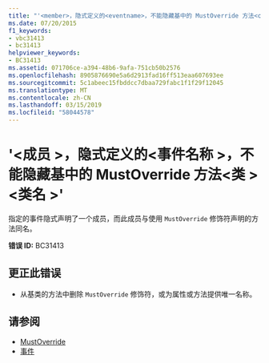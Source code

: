 ```yaml
---
title: "'<member>，隐式定义的<eventname>，不能隐藏基中的 MustOverride 方法<class><classname>"
ms.date: 07/20/2015
f1_keywords:
- vbc31413
- bc31413
helpviewer_keywords:
- BC31413
ms.assetid: 071706ce-a394-48b6-9afa-751cb50b2576
ms.openlocfilehash: 8905876690e5a6d2913fad16ff513eaa607693ee
ms.sourcegitcommit: 5c1abeec15fbddcc7dbaa729fabc1f1f29f12045
ms.translationtype: MT
ms.contentlocale: zh-CN
ms.lasthandoff: 03/15/2019
ms.locfileid: "58044578"
---
```

# <a name="member-implicitly-defined-for-eventname-cannot-shadow-a-mustoverride-method-in-the-base-class-classname"></a>'\<成员 >，隐式定义的\<事件名称 >，不能隐藏基中的 MustOverride 方法\<类 >\<类名 >'
指定的事件隐式声明了一个成员，而此成员与使用 `MustOverride` 修饰符声明的方法同名。  
  
 **错误 ID:** BC31413  
  
## <a name="to-correct-this-error"></a>更正此错误  
  
-   从基类的方法中删除 `MustOverride` 修饰符，或为属性或方法提供唯一名称。  
  
## <a name="see-also"></a>请参阅

- [MustOverride](../../visual-basic/language-reference/modifiers/mustoverride.md)
- [事件](../../visual-basic/programming-guide/language-features/events/index.md)
